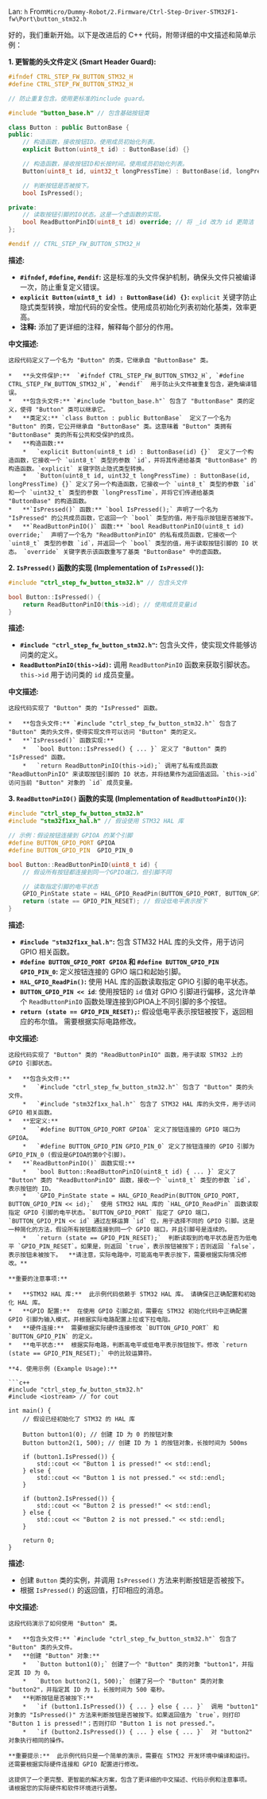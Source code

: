 Lan: `h` From`Micro/Dummy-Robot/2.Firmware/Ctrl-Step-Driver-STM32F1-fw\Port\button_stm32.h`

好的，我们重新开始。以下是改进后的 C++ 代码，附带详细的中文描述和简单示例：

**1. 更智能的头文件定义 (Smart Header Guard):**

```c++
#ifndef CTRL_STEP_FW_BUTTON_STM32_H
#define CTRL_STEP_FW_BUTTON_STM32_H

// 防止重复包含。使用更标准的include guard。

#include "button_base.h" // 包含基础按钮类

class Button : public ButtonBase {
public:
    // 构造函数，接收按钮ID。使用成员初始化列表。
    explicit Button(uint8_t id) : ButtonBase(id) {}

    // 构造函数，接收按钮ID和长按时间。使用成员初始化列表。
    Button(uint8_t id, uint32_t longPressTime) : ButtonBase(id, longPressTime) {}

    // 判断按钮是否被按下。
    bool IsPressed();

private:
    // 读取按钮引脚的IO状态。这是一个虚函数的实现。
    bool ReadButtonPinIO(uint8_t id) override; // 将 _id 改为 id 更简洁
};

#endif // CTRL_STEP_FW_BUTTON_STM32_H
```

**描述:**

*   **`#ifndef`, `#define`, `#endif`:** 这是标准的头文件保护机制，确保头文件只被编译一次，防止重复定义错误。
*   **`explicit Button(uint8_t id) : ButtonBase(id) {}`:**  `explicit` 关键字防止隐式类型转换，增加代码的安全性。使用成员初始化列表初始化基类，效率更高。
*   **注释:**  添加了更详细的注释，解释每个部分的作用。

**中文描述:**

```
这段代码定义了一个名为 "Button" 的类，它继承自 "ButtonBase" 类。

*   **头文件保护:**  `#ifndef CTRL_STEP_FW_BUTTON_STM32_H`, `#define CTRL_STEP_FW_BUTTON_STM32_H`, `#endif`  用于防止头文件被重复包含，避免编译错误。
*   **包含头文件:** `#include "button_base.h"` 包含了 "ButtonBase" 类的定义，使得 "Button" 类可以继承它。
*   **类定义:** `class Button : public ButtonBase`  定义了一个名为 "Button" 的类，它公开继承自 "ButtonBase" 类。这意味着 "Button" 类拥有 "ButtonBase" 类的所有公共和受保护的成员。
*   **构造函数:**
    *   `explicit Button(uint8_t id) : ButtonBase(id) {}`  定义了一个构造函数，它接收一个 `uint8_t` 类型的参数 `id`，并将其传递给基类 "ButtonBase" 的构造函数。`explicit` 关键字防止隐式类型转换。
    *   `Button(uint8_t id, uint32_t longPressTime) : ButtonBase(id, longPressTime) {}` 定义了另一个构造函数，它接收一个 `uint8_t` 类型的参数 `id` 和一个 `uint32_t` 类型的参数 `longPressTime`，并将它们传递给基类 "ButtonBase" 的构造函数。
*   **`IsPressed()` 函数:** `bool IsPressed();` 声明了一个名为 "IsPressed" 的公共成员函数，它返回一个 `bool` 类型的值，用于指示按钮是否被按下。
*   **`ReadButtonPinIO()` 函数:** `bool ReadButtonPinIO(uint8_t id) override;`  声明了一个名为 "ReadButtonPinIO" 的私有成员函数，它接收一个 `uint8_t` 类型的参数 `id`，并返回一个 `bool` 类型的值，用于读取按钮引脚的 IO 状态。 `override` 关键字表示该函数重写了基类 "ButtonBase" 中的虚函数。
```

**2. `IsPressed()` 函数的实现 (Implementation of `IsPressed()`):**

```c++
#include "ctrl_step_fw_button_stm32.h" // 包含头文件

bool Button::IsPressed() {
    return ReadButtonPinIO(this->id); // 使用成员变量id
}
```

**描述:**

*   **`#include "ctrl_step_fw_button_stm32.h"`:** 包含头文件，使实现文件能够访问类的定义。
*   **`ReadButtonPinIO(this->id)`:** 调用 `ReadButtonPinIO` 函数来获取引脚状态。 `this->id` 用于访问类的 `id` 成员变量。

**中文描述:**

```
这段代码实现了 "Button" 类的 "IsPressed" 函数。

*   **包含头文件:** `#include "ctrl_step_fw_button_stm32.h"` 包含了 "Button" 类的头文件，使得实现文件可以访问 "Button" 类的定义。
*   **`IsPressed()` 函数实现:**
    *   `bool Button::IsPressed() { ... }` 定义了 "Button" 类的 "IsPressed" 函数。
    *   `return ReadButtonPinIO(this->id);` 调用了私有成员函数 "ReadButtonPinIO" 来读取按钮引脚的 IO 状态，并将结果作为返回值返回。`this->id`  访问当前 "Button" 对象的 `id` 成员变量。
```

**3. `ReadButtonPinIO()` 函数的实现 (Implementation of `ReadButtonPinIO()`):**

```c++
#include "ctrl_step_fw_button_stm32.h"
#include "stm32f1xx_hal.h" // 假设使用 STM32 HAL 库

// 示例：假设按钮连接到 GPIOA 的某个引脚
#define BUTTON_GPIO_PORT GPIOA
#define BUTTON_GPIO_PIN  GPIO_PIN_0

bool Button::ReadButtonPinIO(uint8_t id) {
    // 假设所有按钮都连接到同一个GPIO端口，但引脚不同

    // 读取指定引脚的电平状态
    GPIO_PinState state = HAL_GPIO_ReadPin(BUTTON_GPIO_PORT, BUTTON_GPIO_PIN << id);  // id 用于控制引脚偏移
    return (state == GPIO_PIN_RESET); // 假设低电平表示按下
}
```

**描述:**

*   **`#include "stm32f1xx_hal.h"`:** 包含 STM32 HAL 库的头文件，用于访问 GPIO 相关函数。
*   **`#define BUTTON_GPIO_PORT GPIOA` 和 `#define BUTTON_GPIO_PIN GPIO_PIN_0`:** 定义按钮连接的 GPIO 端口和起始引脚。
*   **`HAL_GPIO_ReadPin()`:** 使用 HAL 库的函数读取指定 GPIO 引脚的电平状态。
*   **`BUTTON_GPIO_PIN << id`**: 使用按钮的 `id` 值对 GPIO 引脚进行偏移，这允许单个 `ReadButtonPinIO` 函数处理连接到GPIOA上不同引脚的多个按钮。
*   **`return (state == GPIO_PIN_RESET);`:** 假设低电平表示按钮被按下，返回相应的布尔值。  需要根据实际电路修改。

**中文描述:**

```
这段代码实现了 "Button" 类的 "ReadButtonPinIO" 函数，用于读取 STM32 上的 GPIO 引脚状态。

*   **包含头文件:**
    *   `#include "ctrl_step_fw_button_stm32.h"` 包含了 "Button" 类的头文件。
    *   `#include "stm32f1xx_hal.h"` 包含了 STM32 HAL 库的头文件，用于访问 GPIO 相关函数。
*   **宏定义:**
    *   `#define BUTTON_GPIO_PORT GPIOA` 定义了按钮连接的 GPIO 端口为 GPIOA。
    *   `#define BUTTON_GPIO_PIN GPIO_PIN_0` 定义了按钮连接的 GPIO 引脚为 GPIO_PIN_0 (假设是GPIOA的第0个引脚)。
*   **`ReadButtonPinIO()` 函数实现:**
    *   `bool Button::ReadButtonPinIO(uint8_t id) { ... }` 定义了 "Button" 类的 "ReadButtonPinIO" 函数，接收一个 `uint8_t` 类型的参数 `id`，表示按钮的 ID。
    *   `GPIO_PinState state = HAL_GPIO_ReadPin(BUTTON_GPIO_PORT, BUTTON_GPIO_PIN << id);`  使用 STM32 HAL 库的 `HAL_GPIO_ReadPin` 函数读取指定 GPIO 引脚的电平状态。`BUTTON_GPIO_PORT` 指定了 GPIO 端口，`BUTTON_GPIO_PIN << id` 通过左移运算 `id` 位，用于选择不同的 GPIO 引脚。这是一种简化的方法，假设所有按钮都连接到同一个 GPIO 端口，并且引脚号是连续的。
    *   `return (state == GPIO_PIN_RESET);`  判断读取到的电平状态是否为低电平 `GPIO_PIN_RESET`。如果是，则返回 `true`，表示按钮被按下；否则返回 `false`，表示按钮未被按下。  **请注意，实际电路中，可能高电平表示按下，需要根据实际情况修改。**

**重要的注意事项:**

*   **STM32 HAL 库:**  此示例代码依赖于 STM32 HAL 库。 请确保已正确配置和初始化 HAL 库。
*   **GPIO 配置:**  在使用 GPIO 引脚之前，需要在 STM32 初始化代码中正确配置 GPIO 引脚为输入模式，并根据实际电路配置上拉或下拉电阻。
*   **硬件连接:**  需要根据实际硬件连接修改 `BUTTON_GPIO_PORT` 和 `BUTTON_GPIO_PIN` 的定义。
*   **电平状态:**  根据实际电路，判断高电平或低电平表示按钮按下。修改 `return (state == GPIO_PIN_RESET);` 中的比较运算符。

**4. 使用示例 (Example Usage):**

```c++
#include "ctrl_step_fw_button_stm32.h"
#include <iostream> // for cout

int main() {
    // 假设已经初始化了 STM32 的 HAL 库

    Button button1(0); // 创建 ID 为 0 的按钮对象
    Button button2(1, 500); // 创建 ID 为 1 的按钮对象，长按时间为 500ms

    if (button1.IsPressed()) {
        std::cout << "Button 1 is pressed!" << std::endl;
    } else {
        std::cout << "Button 1 is not pressed." << std::endl;
    }

    if (button2.IsPressed()) {
        std::cout << "Button 2 is pressed!" << std::endl;
    } else {
        std::cout << "Button 2 is not pressed." << std::endl;
    }

    return 0;
}
```

**描述:**

*   创建 `Button` 类的实例，并调用 `IsPressed()` 方法来判断按钮是否被按下。
*   根据 `IsPressed()` 的返回值，打印相应的消息。

**中文描述:**

```
这段代码演示了如何使用 "Button" 类。

*   **包含头文件:** `#include "ctrl_step_fw_button_stm32.h"` 包含了 "Button" 类的头文件。
*   **创建 "Button" 对象:**
    *   `Button button1(0);` 创建了一个 "Button" 类的对象 "button1"，并指定其 ID 为 0。
    *   `Button button2(1, 500);` 创建了另一个 "Button" 类的对象 "button2"，并指定其 ID 为 1，长按时间为 500 毫秒。
*   **判断按钮是否被按下:**
    *   `if (button1.IsPressed()) { ... } else { ... }`  调用 "button1" 对象的 "IsPressed()" 方法来判断按钮是否被按下。如果返回值为 `true`，则打印 "Button 1 is pressed!"；否则打印 "Button 1 is not pressed."。
    *   `if (button2.IsPressed()) { ... } else { ... }`  对 "button2" 对象执行相同的操作。

**重要提示:**  此示例代码只是一个简单的演示，需要在 STM32 开发环境中编译和运行。  还需要根据实际硬件连接和 GPIO 配置进行修改。

这提供了一个更完整、更智能的解决方案，包含了更详细的中文描述、代码示例和注意事项。 请根据您的实际硬件和软件环境进行调整。
```